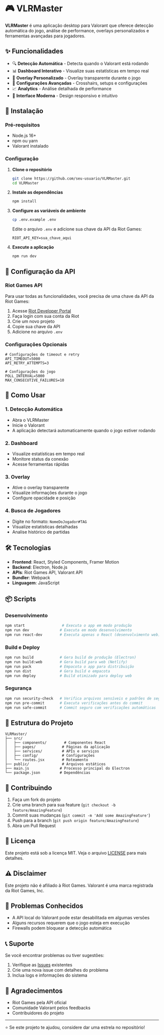 # 🎮 VLRMaster

**VLRMaster** é uma aplicação desktop para Valorant que oferece detecção automática do jogo, análise de performance, overlays personalizados e ferramentas avançadas para jogadores.

## ✨ Funcionalidades

- 🔍 **Detecção Automática** - Detecta quando o Valorant está rodando
- 📊 **Dashboard Interativo** - Visualize suas estatísticas em tempo real
- 🎯 **Overlay Personalizado** - Overlay transparente durante o jogo
- 🔧 **Configurações Avançadas** - Crosshairs, setups e configurações
- 📈 **Analytics** - Análise detalhada de performance
- 🎨 **Interface Moderna** - Design responsivo e intuitivo

## 🚀 Instalação

### Pré-requisitos

- Node.js 16+ 
- npm ou yarn
- Valorant instalado

### Configuração

1. **Clone o repositório**
   ```bash
   git clone https://github.com/seu-usuario/VLRMaster.git
   cd VLRMaster
   ```

2. **Instale as dependências**
   ```bash
   npm install
   ```

3. **Configure as variáveis de ambiente**
   ```bash
   cp .env.example .env
   ```
   
   Edite o arquivo `.env` e adicione sua chave da API da Riot Games:
   ```
   RIOT_API_KEY=sua_chave_aqui
   ```

4. **Execute a aplicação**
   ```bash
   npm run dev
   ```

## 🔑 Configuração da API

### Riot Games API

Para usar todas as funcionalidades, você precisa de uma chave da API da Riot Games:

1. Acesse [Riot Developer Portal](https://developer.riotgames.com/)
2. Faça login com sua conta da Riot
3. Crie um novo projeto
4. Copie sua chave da API
5. Adicione no arquivo `.env`

### Configurações Opcionais

```env
# Configurações de timeout e retry
API_TIMEOUT=5000
API_RETRY_ATTEMPTS=3

# Configurações do jogo
POLL_INTERVAL=5000
MAX_CONSECUTIVE_FAILURES=10
```

## 🎯 Como Usar

### 1. Detecção Automática
- Abra o VLRMaster
- Inicie o Valorant
- A aplicação detectará automaticamente quando o jogo estiver rodando

### 2. Dashboard
- Visualize estatísticas em tempo real
- Monitore status da conexão
- Acesse ferramentas rápidas

### 3. Overlay
- Ative o overlay transparente
- Visualize informações durante o jogo
- Configure opacidade e posição

### 4. Busca de Jogadores
- Digite no formato: `NomeDoJogador#TAG`
- Visualize estatísticas detalhadas
- Analise histórico de partidas

## 🛠️ Tecnologias

- **Frontend**: React, Styled Components, Framer Motion
- **Backend**: Electron, Node.js
- **APIs**: Riot Games API, Valorant API
- **Bundler**: Webpack
- **Linguagem**: JavaScript

## 📦 Scripts

### Desenvolvimento
```bash
npm start                 # Executa o app em modo produção
npm run dev              # Executa em modo desenvolvimento
npm run react-dev        # Executa apenas o React (desenvolvimento web)
```

### Build e Deploy
```bash
npm run build            # Gera build de produção (Electron)
npm run build:web        # Gera build para web (Netlify)
npm run pack             # Empacota o app para distribuição
npm run dist             # Gera build e empacota
npm run deploy           # Build otimizado para deploy web
```

### Segurança
```bash
npm run security-check   # Verifica arquivos sensíveis e padrões de segurança
npm run pre-commit       # Executa verificações antes do commit
npm run safe-commit      # Commit seguro com verificações automáticas
```

## 🔧 Estrutura do Projeto

```
VLRMaster/
├── src/
│   ├── components/        # Componentes React
│   ├── pages/            # Páginas da aplicação
│   ├── services/         # APIs e serviços
│   ├── config/           # Configurações
│   └── routes.jsx        # Roteamento
├── public/               # Arquivos estáticos
├── main.js              # Processo principal do Electron
└── package.json         # Dependências
```

## 🤝 Contribuindo

1. Faça um fork do projeto
2. Crie uma branch para sua feature (`git checkout -b feature/AmazingFeature`)
3. Commit suas mudanças (`git commit -m 'Add some AmazingFeature'`)
4. Push para a branch (`git push origin feature/AmazingFeature`)
5. Abra um Pull Request

## 📄 Licença

Este projeto está sob a licença MIT. Veja o arquivo [LICENSE](LICENSE) para mais detalhes.

## ⚠️ Disclaimer

Este projeto não é afiliado à Riot Games. Valorant é uma marca registrada da Riot Games, Inc.

## 🐛 Problemas Conhecidos

- A API local do Valorant pode estar desabilitada em algumas versões
- Alguns recursos requerem que o jogo esteja em execução
- Firewalls podem bloquear a detecção automática

## 📞 Suporte

Se você encontrar problemas ou tiver sugestões:

1. Verifique as [Issues](https://github.com/seu-usuario/VLRMaster/issues) existentes
2. Crie uma nova issue com detalhes do problema
3. Inclua logs e informações do sistema

## 🎉 Agradecimentos

- Riot Games pela API oficial
- Comunidade Valorant pelos feedbacks
- Contribuidores do projeto

---

⭐ Se este projeto te ajudou, considere dar uma estrela no repositório! 